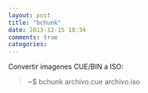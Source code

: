 ```yaml
---
layout: post
title: "bchunk"
date: 2013-12-15 18:34
comments: true
categories: 
---
```

Convertir imagenes CUE/BIN a ISO:

>~$ bchunk archivo.cue archivo.iso

